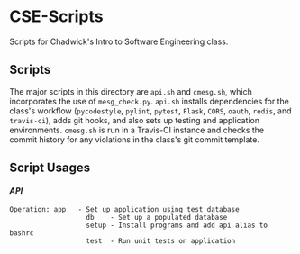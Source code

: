 # **CSE-Scripts**
Scripts for Chadwick's Intro to Software Engineering class.

## Scripts
The major scripts in this directory are ```api.sh``` and ```cmesg.sh```, which incorporates the use of ```mesg_check.py```. ```api.sh``` installs dependencies for the class's workflow (```pycodestyle```, ```pylint```, ```pytest```, ```Flask```, ```CORS```, ```oauth```, ```redis```, and ```travis-ci```), adds git hooks, and also sets up testing and application environments. ```cmesg.sh``` is run in a Travis-CI instance and checks the commit history for any violations in the class's git commit template.

## Script Usages
#### _API_
``` Usage: api [OPERATION]
Operation: app   - Set up application using test database
                   db    - Set up a populated database
                   setup - Install programs and add api alias to bashrc
                   test  - Run unit tests on application
```
